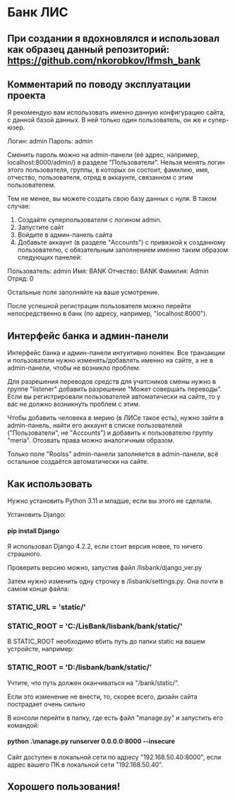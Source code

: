 # Банк ЛИС

## При создании я вдохновлялся и использовал как образец данный репозиторий: https://github.com/nkorobkov/lfmsh_bank

## Комментарий по поводу эксплуатации проекта

Я рекомендую вам использовать именно данную конфигурацию сайта, с данной базой данных. В ней только один пользователь, он же и супер-юзер.

Логин: admin
Пароль: admin

Сменить пароль можно на admin-панели (её адрес, например, localhost:8000/admin/) в разделе "Пользователи".
Нельзя менять логин этого пользователя, группы, в которых он состоит, фамилию, имя, отчество, пользователя, отряд в аккаунте, связанном с этим пользователем.

Тем не менее, вы можете создать свою базу данных с нуля. В таком случае:

1) Создайте суперпользователя с логином admin.
2) Запустите сайт
3) Войдите в админ-панель сайта
4) Добавьте аккаунт (в разделе "Accounts") с привязкой к созданному пользователю, с обязательным заполнением именно таким образом следующих панелей:

Пользователь: admin
Имя: BANK
Отчество: BANK
Фамилия: Admin
Отряд: 0

Остальные поля заполняйте на ваше усмотрение.

После успешной регистрации пользователя можно перейти непосредственно в банк (по адресу, например, "localhost:8000").

## Интерфейс банка и админ-панели

Интерфейс банка и админ-панели интуитивно понятен. Все транзакции и пользователи нужно изменять/добавлять именно на сайте, а не в admin-панели, чтобы не возникло проблем.

Для разрешения переводов средств для учатсников смены нужно в группе "listener" добавить разрешение "Может совершать переводы". Если вы регистрировали пользователей автоматически на сайте, то у вас не должно возникнуть проблем с этим.

Чтобы добавить человека в мерию (в ЛИСе такое есть), нужно зайти в admin-панель, найти его аккаунт в списке пользователей ("Пользователи", не "Accounts") и добавить к пользователю группу "meria". Отозвать права можно аналогичным образом.

Только поле "Roolss" admin-панели заполняется в admin-панели, всё остальное создаётся автоматически на сайте.

## Как использовать

Нужно установить Python 3.11 и младше, если вы этого не сделали.

Установить Django:

#### pip install Django

Я использовал Django 4.2.2, если стоит версия новее, то ничего страшного.

Проверить версию можно, запустив файл /lisbank/django_ver.py

Затем нужно изменить одну строчку в /lisbank/settings.py. Она почти в самом конце файла:

### STATIC_URL = 'static/'
### STATIC_ROOT = 'C:/LisBank/lisbank/bank/static/'

В STATIC_ROOT необходимо вбить путь до папки static на вашем устройсте, например:

### STATIC_ROOT = 'D:/lisbank/bank/static/'

Учтите, что путь должен оканчиваться на "/bank/static/".

Если это изменение не внести, то, скорее всего, дизайн сайта пострадает очень сильно

В консоли перейти в папку, где есть файл "manage.py" и запустить его командой:

#### python .\manage.py runserver 0.0.0.0:8000 --insecure

Сайт доступен в локальной сети по адресу "192.168.50.40:8000", если адрес вашего ПК в локальной сети "192.168.50.40".

## Хорошего пользования!
